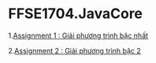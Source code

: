 # FFSE1704.JavaCore

1.[Assignment 1 : Giải phương trình bậc nhất](https://github.com/FASTTRACKSE/FFSE1704.JavaCore/blob/master/KhanhCN/src/bai1_java/GiaiPTBacNhat.java)

2.[Assignment 2 : Giải phương trình bậc 2](https://github.com/FASTTRACKSE/FFSE1704.JavaCore/blob/master/KhanhCN/src/bai1_java/GiaiPTBac2.java)

